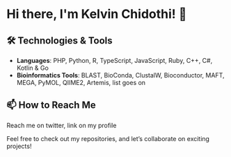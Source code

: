 # Hi there, I'm Kelvin Chidothi! 👋

## 🛠️ Technologies & Tools

- **Languages**: PHP, Python, R, TypeScript, JavaScript, Ruby, C++, C#, Kotlin & Go
- **Bioinformatics Tools**: BLAST, BioConda, ClustalW, Bioconductor, MAFT, MEGA, PyMOL, QIIME2, Artemis, list goes on

## 📫 How to Reach Me

Reach me on twitter, link on my profile

Feel free to check out my repositories, and let’s collaborate on exciting projects!
